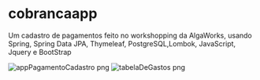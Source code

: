 # cobrancaapp
Um cadastro de pagamentos feito no workshopping da AlgaWorks, usando Spring, Spring Data JPA, Thymeleaf, PostgreSQL,Lombok, JavaScript, Jquery e BootStrap

![appPagamentoCadastro png](https://user-images.githubusercontent.com/62912922/84975478-e85e5e80-b0fb-11ea-90e2-6fcbcdf112f3.jpg)
![tabelaDeGastos png](https://user-images.githubusercontent.com/62912922/84975496-f4e2b700-b0fb-11ea-8dd8-182a3318b630.jpg)
